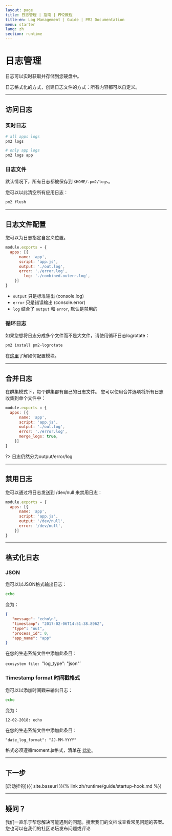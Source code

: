 ```yaml
---
layout: page
title: 日志管理 | 指南 | PM2教程
title-en: Log Management | Guide | PM2 Documentation
menu: starter
lang: zh
section: runtime
---
```


# 日志管理

日志可以实时获取并存储到您硬盘中。

日志格式化的方式，创建日志文件的方式：所有内容都可以自定义。

---

## 访问日志

### 实时日志

```bash
# all apps logs
pm2 logs

# only app logs
pm2 logs app
```

### 日志文件

默认情况下，所有日志都被保存到 `$HOME/.pm2/logs`。

您可以以此清空所有应用日志：

```bash
pm2 flush
```

---

## 日志文件配置

您可以为日志指定自定义位置。

```javascript
module.exports = {
  apps: [{
      name: 'app',
      script: 'app.js',
      output: './out.log',
      error: './error.log',
	    log: './combined.outerr.log',
    }]
}
```

- `output` 只是标准输出 (console.log)
- `error` 只是错误输出 (console.error)
- `log` 结合了 `output` 和 `error`, 默认是禁用的

### 循环日志

如果您想将日志分成多个文件而不是大文件，请使用循环日志logrotate：

```bash
pm2 install pm2-logrotate
```

在[这里](https://github.com/keymetrics/pm2-logrotate)了解如何配置模块。

---

## 合并日志

在群集模式下，每个群集都有自己的日志文件。 您可以使用合并选项将所有日志收集到单个文件中：

```javascript
module.exports = {
  apps: [{
      name: 'app',
      script: 'app.js',
      output: './out.log',
      error: './error.log',
      merge_logs: true,
    }]
}
```

?> 日志仍然分为output/error/log

---

## 禁用日志

您可以通过将日志发送到 /dev/null 来禁用日志：

```javascript
module.exports = {
  apps: [{
      name: 'app',
      script: 'app.js',
      output: '/dev/null',
      error: '/dev/null',
    }]
}
```

---

## 格式化日志

### JSON

您可以以JSON格式输出日志：

```bash
echo
```

变为：

```json
{
   "message": "echo\n",
   "timestamp": "2017-02-06T14:51:38.896Z",
   "type": "out",
   "process_id": 0,
   "app_name": "app"
}
```

在您的生态系统文件中添加此条目：

`ecosystem file: `"log_type": "json"`

### Timestamp format 时间戳格式

您可以以添加时间戳来输出日志：

```bash
echo
```

变为：

```bash
12-02-2018: echo
```

在您的生态系统文件中添加此条目：

`"date_log_format": "JJ-MM-YYYY"`

格式必须遵循moment.js格式，清单在 [此处](https://momentjs.com/docs/#/parsing/string-format/)。

---

## 下一步

[启动挂钩]({{ site.baseurl }}{% link zh/runtime/guide/startup-hook.md %})

---

## 疑问？

我们一直乐于帮您解决可能遇到的问题。搜索我们的文档或查看常见问题的答案。您也可以在我们的社区论坛发布问题或评论